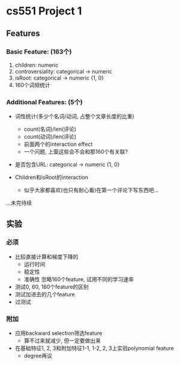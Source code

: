 # cs551 Project 1

## Features

### Basic Feature: (163个)

1. children: numeric
2. controversiality: categorical -> numeric
3. isRoot: categorical -> numeric {1, 0}
4. 160个词频统计

### Additional Features: (5个)

- 词性统计(多少个名词/动词, 占整个文章长度的比重)
  - count(名词)/len(评论)
  - count(动词)/len(评论)
  - 前面两个的interaction effect
  - 一个问题, 上面这些会不会和那160个有关联? 
  
- 是否包含URL: categorical -> numeric {1, 0}

- Children和isRoot的interaction
  - 似乎大家都喜欢(也只有耐心看)在第一个评论下写东西吧...

...未完待续

## 实验

### 必须

- 比较直接计算和梯度下降的
  - 运行时间
  - 稳定性
  - 准确性
  忽略160个feature, 试用不同的学习速率
- 测试0, 60, 160个feature的区别
- 测试加进去的几个feature
- 过测试

### 附加

- 应用backward selection筛选feature
  - 算不过来就减少, 但一定要做出来
- 在基础特征1, 2, 3和附加特征1-1, 1-2, 2, 3上实验polynomial feature
  - degree再议
